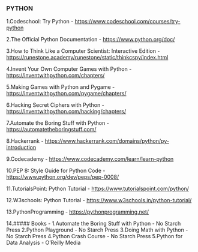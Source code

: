 ### PYTHON

1.Codeschool: Try Python - https://www.codeschool.com/courses/try-python

2.The Official Python Documentation - https://www.python.org/doc/

3.How to Think Like a Computer Scientist: Interactive Edition - https://runestone.academy/runestone/static/thinkcspy/index.html

4.Invent Your Own Computer Games with Python - https://inventwithpython.com/chapters/

5.Making Games with Python and Pygame - https://inventwithpython.com/pygame/chapters/

6.Hacking Secret Ciphers with Python - https://inventwithpython.com/hacking/chapters/

7.Automate the Boring Stuff with Python - https://automatetheboringstuff.com/

8.Hackerrank - https://www.hackerrank.com/domains/python/py-introduction

9.Codecademy - https://www.codecademy.com/learn/learn-python

10.PEP 8: Style Guide for Python Code - https://www.python.org/dev/peps/pep-0008/

11.TutorialsPoint: Python Tutorial - https://www.tutorialspoint.com/python/

12.W3schools: Python Tutorial - https://www.w3schools.in/python-tutorial/

13.PythonProgramming - https://pythonprogramming.net/

14.##### Books - 
1.Automate the Boring Stuff with Python - No Starch Press
2.Python Playground - No Starch Press
3.Doing Math with Python - No Starch Press
4.Python Crash Course - No Starch Press
5.Python for Data Analysis - O’Reilly Media 
